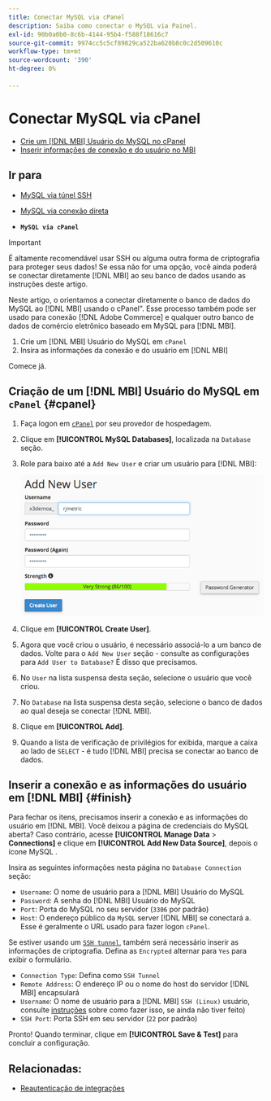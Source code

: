 ```yaml
---
title: Conectar MySQL via cPanel
description: Saiba como conectar o MySQL via Painel.
exl-id: 90b0a0b0-8c6b-4144-95b4-f588f18616c7
source-git-commit: 9974cc5c5cf89829ca522ba620b8c0c2d509610c
workflow-type: tm+mt
source-wordcount: '390'
ht-degree: 0%

---
```


# Conectar MySQL via cPanel

* [Crie um [!DNL MBI] Usuário do MySQL no cPanel](#cpanel)
* [Inserir informações de conexão e do usuário no MBI](#finish)

## Ir para

* [MySQL via túnel SSH](../integrations/mysql-via-ssh-tunnel.md)
* [MySQL via conexão direta](../integrations/mysql-via-a-direct-connection.md)

* **`MySQL via cPanel`**

>[!IMPORTANT]
>
>É altamente recomendável usar SSH ou alguma outra forma de criptografia para proteger seus dados! Se essa não for uma opção, você ainda poderá se conectar diretamente [!DNL MBI] ao seu banco de dados usando as instruções deste artigo.

Neste artigo, o orientamos a conectar diretamente o banco de dados do MySQL ao [!DNL MBI] usando o cPanel&quot;. Esse processo também pode ser usado para conexão [!DNL Adobe Commerce] e qualquer outro banco de dados de comércio eletrônico baseado em MySQL para [!DNL MBI].

1. Crie um [!DNL MBI] Usuário do MySQL em `cPanel`
1. Insira as informações da conexão e do usuário em [!DNL MBI]

Comece já.

## Criação de um [!DNL MBI] Usuário do MySQL em `cPanel` {#cpanel}

1. Faça logon em [`cPanel`](../../../data-analyst/importing-data/integrations/mysql-via-cpanel.md) por seu provedor de hospedagem.
1. Clique em **[!UICONTROL MySQL Databases]**, localizada na `Database` seção.
1. Role para baixo até a `Add New User` e criar um usuário para [!DNL MBI]:

   ![](../../../assets/create-mbi-mysql-user-cpanel.png)

1. Clique em **[!UICONTROL Create User]**.
1. Agora que você criou o usuário, é necessário associá-lo a um banco de dados. Volte para o `Add New User` seção - consulte as configurações para `Add User to Database?` É disso que precisamos.
1. No `User` na lista suspensa desta seção, selecione o usuário que você criou.
1. No `Database` na lista suspensa desta seção, selecione o banco de dados ao qual deseja se conectar [!DNL MBI].
1. Clique em **[!UICONTROL Add]**.
1. Quando a lista de verificação de privilégios for exibida, marque a caixa ao lado de `SELECT` - é tudo [!DNL MBI] precisa se conectar ao banco de dados.

## Inserir a conexão e as informações do usuário em [!DNL MBI] {#finish}

Para fechar os itens, precisamos inserir a conexão e as informações do usuário em [!DNL MBI]. Você deixou a página de credenciais do MySQL aberta? Caso contrário, acesse **[!UICONTROL Manage Data** > **Connections]** e clique em **[!UICONTROL Add New Data Source]**, depois o ícone MySQL .

Insira as seguintes informações nesta página no `Database Connection` seção:

* `Username`: O nome de usuário para a [!DNL MBI] Usuário do MySQL
* `Password`: A senha do [!DNL MBI] Usuário do MySQL
* `Port`: Porta do MySQL no seu servidor (`3306` por padrão)
* `Host`: O endereço público da `MySQL` server [!DNL MBI] se conectará a. Esse é geralmente o URL usado para fazer logon `cPanel`.

Se estiver usando um [`SSH tunnel`](../integrations/mysql-via-ssh-tunnel.md), também será necessário inserir as informações de criptografia. Defina as `Encrypted` alternar para `Yes` para exibir o formulário.

* `Connection Type`: Defina como `SSH Tunnel`
* `Remote Address`: O endereço IP ou o nome do host do servidor [!DNL MBI] encapsulará
* `Username`: O nome de usuário para a [!DNL MBI] `SSH (Linux)` usuário, consulte [instruções](../../../data-analyst/importing-data/integrations/mysql-via-ssh-tunnel.md) sobre como fazer isso, se ainda não tiver feito)
* `SSH Port`: Porta SSH em seu servidor (`22` por padrão)

Pronto! Quando terminar, clique em **[!UICONTROL Save & Test]** para concluir a configuração.

## Relacionadas:

* [Reautenticação de integrações](https://experienceleague.adobe.com/docs/commerce-knowledge-base/kb/how-to/mbi-reauthenticating-integrations.html?lang=en)
